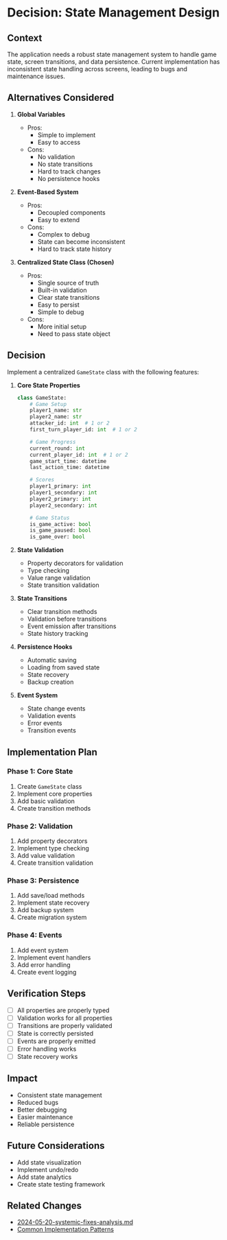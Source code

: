 # Decision: State Management Design

## Context

The application needs a robust state management system to handle game state, screen transitions, and data persistence. Current implementation has inconsistent state handling across screens, leading to bugs and maintenance issues.

## Alternatives Considered

1. **Global Variables**

   - Pros:
     - Simple to implement
     - Easy to access
   - Cons:
     - No validation
     - No state transitions
     - Hard to track changes
     - No persistence hooks

2. **Event-Based System**

   - Pros:
     - Decoupled components
     - Easy to extend
   - Cons:
     - Complex to debug
     - State can become inconsistent
     - Hard to track state history

3. **Centralized State Class (Chosen)**
   - Pros:
     - Single source of truth
     - Built-in validation
     - Clear state transitions
     - Easy to persist
     - Simple to debug
   - Cons:
     - More initial setup
     - Need to pass state object

## Decision

Implement a centralized `GameState` class with the following features:

1. **Core State Properties**

   ```python
   class GameState:
       # Game Setup
       player1_name: str
       player2_name: str
       attacker_id: int  # 1 or 2
       first_turn_player_id: int  # 1 or 2

       # Game Progress
       current_round: int
       current_player_id: int  # 1 or 2
       game_start_time: datetime
       last_action_time: datetime

       # Scores
       player1_primary: int
       player1_secondary: int
       player2_primary: int
       player2_secondary: int

       # Game Status
       is_game_active: bool
       is_game_paused: bool
       is_game_over: bool
   ```

2. **State Validation**

   - Property decorators for validation
   - Type checking
   - Value range validation
   - State transition validation

3. **State Transitions**

   - Clear transition methods
   - Validation before transitions
   - Event emission after transitions
   - State history tracking

4. **Persistence Hooks**

   - Automatic saving
   - Loading from saved state
   - State recovery
   - Backup creation

5. **Event System**
   - State change events
   - Validation events
   - Error events
   - Transition events

## Implementation Plan

### Phase 1: Core State

1. Create `GameState` class
2. Implement core properties
3. Add basic validation
4. Create transition methods

### Phase 2: Validation

1. Add property decorators
2. Implement type checking
3. Add value validation
4. Create transition validation

### Phase 3: Persistence

1. Add save/load methods
2. Implement state recovery
3. Add backup system
4. Create migration system

### Phase 4: Events

1. Add event system
2. Implement event handlers
3. Add error handling
4. Create event logging

## Verification Steps

- [ ] All properties are properly typed
- [ ] Validation works for all properties
- [ ] Transitions are properly validated
- [ ] State is correctly persisted
- [ ] Events are properly emitted
- [ ] Error handling works
- [ ] State recovery works

## Impact

- Consistent state management
- Reduced bugs
- Better debugging
- Easier maintenance
- Reliable persistence

## Future Considerations

- Add state visualization
- Implement undo/redo
- Add state analytics
- Create state testing framework

## Related Changes

- [2024-05-20-systemic-fixes-analysis.md](../changes/2024-05-20-systemic-fixes-analysis.md)
- [Common Implementation Patterns](../decisions/common_implementation_patterns.md)
